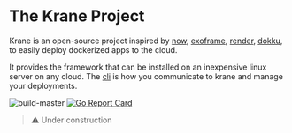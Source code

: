 # The Krane Project

Krane is an open-source project inspired by [now](https://vercel.com/), [exoframe](https://github.com/exoframejs/exoframe), [render](https://render.com/), [dokku](http://dokku.viewdocs.io/dokku/), to easily deploy dockerized apps to the cloud.

It provides the framework that can be installed on an inexpensive linux server on any cloud. The [cli](https://github.com/biensupernice/krane-cli) is how you communicate to krane and manage your deployments.

![build-master](https://github.com/biensupernice/krane-server/workflows/build-master/badge.svg?branch=master)
[![Go Report Card](https://goreportcard.com/badge/github.com/biensupernice/krane-server)](https://goreportcard.com/report/github.com/biensupernice/krane-server)

> ⚠️ Under construction
